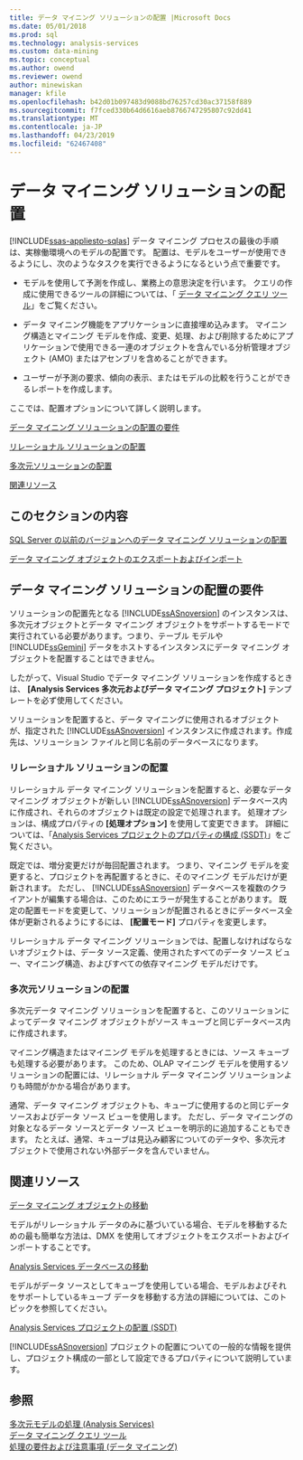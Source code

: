 ```yaml
---
title: データ マイニング ソリューションの配置 |Microsoft Docs
ms.date: 05/01/2018
ms.prod: sql
ms.technology: analysis-services
ms.custom: data-mining
ms.topic: conceptual
ms.author: owend
ms.reviewer: owend
author: minewiskan
manager: kfile
ms.openlocfilehash: b42d01b097483d9088bd76257cd30ac37158f889
ms.sourcegitcommit: f7fced330b64d6616aeb8766747295807c92dd41
ms.translationtype: MT
ms.contentlocale: ja-JP
ms.lasthandoff: 04/23/2019
ms.locfileid: "62467408"
---
```

# <a name="deployment-of-data-mining-solutions"></a>データ マイニング ソリューションの配置
[!INCLUDE[ssas-appliesto-sqlas](../../includes/ssas-appliesto-sqlas.md)]
  データ マイニング プロセスの最後の手順は、実稼働環境へのモデルの配置です。 配置は、モデルをユーザーが使用できるようにし、次のようなタスクを実行できるようになるという点で重要です。  
  
-   モデルを使用して予測を作成し、業務上の意思決定を行います。 クエリの作成に使用できるツールの詳細については、「 [データ マイニング クエリ ツール](../../analysis-services/data-mining/data-mining-query-tools.md)」をご覧ください。  
  
-   データ マイニング機能をアプリケーションに直接埋め込みます。 マイニング構造とマイニング モデルを作成、変更、処理、および削除するためにアプリケーションで使用できる一連のオブジェクトを含んでいる分析管理オブジェクト (AMO) またはアセンブリを含めることができます。  
  
-   ユーザーが予測の要求、傾向の表示、またはモデルの比較を行うことができるレポートを作成します。  
  
 ここでは、配置オプションについて詳しく説明します。  
  
 [データ マイニング ソリューションの配置の要件](#bkmk_Reqs)  
  
 [リレーショナル ソリューションの配置](#bkmk_RelationalSltn)  
  
 [多次元ソリューションの配置](#bkmk_MDSltn)  
  
 [関連リソース](#bkmk_Resources)  
  
## <a name="in-this-section"></a>このセクションの内容  
 [SQL Server の以前のバージョンへのデータ マイニング ソリューションの配置](../../analysis-services/data-mining/deploy-a-data-mining-solution-to-previous-versions-of-sql-server.md)  
  
 [データ マイニング オブジェクトのエクスポートおよびインポート](../../analysis-services/data-mining/export-and-import-data-mining-objects.md)  
  
##  <a name="bkmk_Reqs"></a> データ マイニング ソリューションの配置の要件  
 ソリューションの配置先となる [!INCLUDE[ssASnoversion](../../includes/ssasnoversion-md.md)] のインスタンスは、多次元オブジェクトとデータ マイニング オブジェクトをサポートするモードで実行されている必要があります。つまり、テーブル モデルや [!INCLUDE[ssGemini](../../includes/ssgemini-md.md)] データをホストするインスタンスにデータ マイニング オブジェクトを配置することはできません。  
  
 したがって、Visual Studio でデータ マイニング ソリューションを作成するときは、 **[Analysis Services 多次元およびデータ マイニング プロジェクト]** テンプレートを必ず使用してください。  
  
 ソリューションを配置すると、データ マイニングに使用されるオブジェクトが、指定された [!INCLUDE[ssASnoversion](../../includes/ssasnoversion-md.md)] インスタンスに作成されます。作成先は、ソリューション ファイルと同じ名前のデータベースになります。  
  
###  <a name="bkmk_RelationalSltn"></a> リレーショナル ソリューションの配置  
 リレーショナル データ マイニング ソリューションを配置すると、必要なデータ マイニング オブジェクトが新しい [!INCLUDE[ssASnoversion](../../includes/ssasnoversion-md.md)] データベース内に作成され、それらのオブジェクトは既定の設定で処理されます。 処理オプションは、構成プロパティの **[処理オプション]** を使用して変更できます。 詳細については、「[Analysis Services プロジェクトのプロパティの構成 &#40;SSDT&#41;](../../analysis-services/multidimensional-models/configure-analysis-services-project-properties-ssdt.md)」をご覧ください。  
  
 既定では、増分変更だけが毎回配置されます。 つまり、マイニング モデルを変更すると、プロジェクトを再配置するときに、そのマイニング モデルだけが更新されます。 ただし、 [!INCLUDE[ssASnoversion](../../includes/ssasnoversion-md.md)] データベースを複数のクライアントが編集する場合は、このためにエラーが発生することがあります。 既定の配置モードを変更して、ソリューションが配置されるときにデータベース全体が更新されるようにするには、 **[配置モード]** プロパティを変更します。  
  
 リレーショナル データ マイニング ソリューションでは、配置しなければならないオブジェクトは、データ ソース定義、使用されたすべてのデータ ソース ビュー、マイニング構造、およびすべての依存マイニング モデルだけです。  
  
###  <a name="bkmk_MDSltn"></a> 多次元ソリューションの配置  
 多次元データ マイニング ソリューションを配置すると、このソリューションによってデータ マイニング オブジェクトがソース キューブと同じデータベース内に作成されます。  
  
 マイニング構造またはマイニング モデルを処理するときには、ソース キューブも処理する必要があります。 このため、OLAP マイニング モデルを使用するソリューションの配置には、リレーショナル データ マイニング ソリューションよりも時間がかかる場合があります。  
  
 通常、データ マイニング オブジェクトも、キューブに使用するのと同じデータ ソースおよびデータ ソース ビューを使用します。 ただし、データ マイニングの対象となるデータ ソースとデータ ソース ビューを明示的に追加することもできます。 たとえば、通常、キューブは見込み顧客についてのデータや、多次元オブジェクトで使用されない外部データを含んでいません。  
  
##  <a name="bkmk_Resources"></a> 関連リソース  
 [データ マイニング オブジェクトの移動](../../analysis-services/data-mining/moving-data-mining-objects.md)  
  
 モデルがリレーショナル データのみに基づいている場合、モデルを移動するための最も簡単な方法は、DMX を使用してオブジェクトをエクスポートおよびインポートすることです。  
  
 [Analysis Services データベースの移動](../../analysis-services/multidimensional-models/move-an-analysis-services-database.md)  
  
 モデルがデータ ソースとしてキューブを使用している場合、モデルおよびそれをサポートしているキューブ データを移動する方法の詳細については、このトピックを参照してください。  
  
 [Analysis Services プロジェクトの配置 &#40;SSDT&#41;](../../analysis-services/multidimensional-models/deploy-analysis-services-projects-ssdt.md)  
  
 [!INCLUDE[ssASnoversion](../../includes/ssasnoversion-md.md)] プロジェクトの配置についての一般的な情報を提供し、プロジェクト構成の一部として設定できるプロパティについて説明しています。  
  
## <a name="see-also"></a>参照  
 [多次元モデルの処理 &#40;Analysis Services&#41;](../../analysis-services/multidimensional-models/processing-a-multidimensional-model-analysis-services.md)   
 [データ マイニング クエリ ツール](../../analysis-services/data-mining/data-mining-query-tools.md)   
 [処理の要件および注意事項 &#40;データ マイニング&#41;](../../analysis-services/data-mining/processing-requirements-and-considerations-data-mining.md)  
  
  
